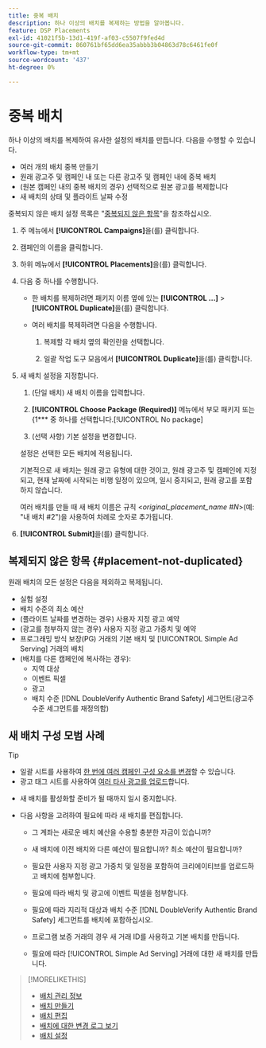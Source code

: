 ```yaml
---
title: 중복 배치
description: 하나 이상의 배치를 복제하는 방법을 알아봅니다.
feature: DSP Placements
exl-id: 41021f5b-13d1-419f-af03-c5507f9fed4d
source-git-commit: 860761bf65dd6ea35abbb3b04863d78c6461fe0f
workflow-type: tm+mt
source-wordcount: '437'
ht-degree: 0%

---
```


# 중복 배치

<!-- Some placements don't have this option. Clarify which placement types aren't eligible -- is it PG placements, or all placements using private inventory? And anything else? -->

하나 이상의 배치를 복제하여 유사한 설정의 배치를 만듭니다. 다음을 수행할 수 있습니다.

* 여러 개의 배치 중복 만들기
* 원래 광고주 및 캠페인 내 또는 다른 광고주 및 캠페인 내에 중복 배치
* (원본 캠페인 내의 중복 배치의 경우) 선택적으로 원본 광고를 복제합니다
* 새 배치의 상태 및 플라이트 날짜 수정

중복되지 않은 배치 설정 목록은 &quot;[중복되지 않은 항목](#placement-not-duplicated)&quot;을 참조하십시오.

1. 주 메뉴에서 **[!UICONTROL Campaigns]**&#x200B;을(를) 클릭합니다.

1. 캠페인의 이름을 클릭합니다.

1. 하위 메뉴에서 **[!UICONTROL Placements]**&#x200B;을(를) 클릭합니다.

1. 다음 중 하나를 수행합니다.

   * 한 배치를 복제하려면 패키지 이름 옆에 있는 **[!UICONTROL ...]** > **[!UICONTROL Duplicate]**&#x200B;을(를) 클릭합니다.

   * 여러 배치를 복제하려면 다음을 수행합니다.

      1. 복제할 각 배치 옆의 확인란을 선택합니다.

      1. 일괄 작업 도구 모음에서 **[!UICONTROL Duplicate]**&#x200B;을(를) 클릭합니다.

1. 새 배치 설정을 지정합니다.

   1. (단일 배치) 새 배치 이름을 입력합니다.

   1. **[!UICONTROL Choose Package (Required)]** 메뉴에서 부모 패키지 또는 &lbrace;1*** 중 하나를 선택합니다.[!UICONTROL No package]

   1. (선택 사항) 기본 설정을 변경합니다.

   설정은 선택한 모든 배치에 적용됩니다.

   기본적으로 새 배치는 원래 광고 유형에 대한 것이고, 원래 광고주 및 캠페인에 지정되고, 현재 날짜에 시작되는 비행 일정이 있으며, 일시 중지되고, 원래 광고를 포함하지 않습니다.

   여러 배치를 만들 때 새 배치 이름은 규칙 &lt;*original_placement_name #N*>(예: &quot;내 배치 #2&quot;)을 사용하여 차례로 숫자로 추가됩니다.

1. **[!UICONTROL Submit]**&#x200B;을(를) 클릭합니다.

## 복제되지 않은 항목 {#placement-not-duplicated}

원래 배치의 모든 설정은 다음을 제외하고 복제됩니다.

* 실험 설정
* 배치 수준의 최소 예산
* (플라이트 날짜를 변경하는 경우) 사용자 지정 광고 예약
* (광고를 첨부하지 않는 경우) 사용자 지정 광고 가중치 및 예약
* 프로그래밍 방식 보장(PG) 거래의 기본 배치 및 [!UICONTROL Simple Ad Serving] 거래의 배치
* (배치를 다른 캠페인에 복사하는 경우):
   * 지역 대상
   * 이벤트 픽셀
   * 광고
   * 배치 수준 [!DNL DoubleVerify Authentic Brand Safety] 세그먼트(광고주 수준 세그먼트를 재정의함)

## 새 배치 구성 모범 사례

>[!TIP]
>
>* 일괄 시트를 사용하여 [한 번에 여러 캠페인 구성 요소를 변경](/help/dsp/campaign-management/campaign-components-review-edit.md)할 수 있습니다.
>* 광고 태그 시트를 사용하여 [여러 타사 광고를 업로드](/help/dsp/campaign-management/ads/ad-create-multiple.md)합니다.

* 새 배치를 활성화할 준비가 될 때까지 일시 중지합니다.

* 다음 사항을 고려하여 필요에 따라 새 배치를 편집합니다.

   * 그 계좌는 새로운 배치 예산을 수용할 충분한 자금이 있습니까?

   * 새 배치에 이전 배치와 다른 예산이 필요합니까? 최소 예산이 필요합니까?

   * 필요한 사용자 지정 광고 가중치 및 일정을 포함하여 크리에이티브를 업로드하고 배치에 첨부합니다.

   * 필요에 따라 배치 및 광고에 이벤트 픽셀을 첨부합니다.

   * 필요에 따라 지리적 대상과 배치 수준 [!DNL DoubleVerify Authentic Brand Safety] 세그먼트를 배치에 포함하십시오.

   * 프로그램 보증 거래의 경우 새 거래 ID를 사용하고 기본 배치를 만듭니다.

   * 필요에 따라 [!UICONTROL Simple Ad Serving] 거래에 대한 새 배치를 만듭니다.

>[!MORELIKETHIS]
>
>* [배치 관리 정보](placement-about.md)
>* [배치 만들기](placement-create.md)
>* [배치 편집](placement-edit.md)
>* [배치에 대한 변경 로그 보기](placement-change-log.md)
>* [배치 설정](placement-settings.md)
